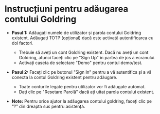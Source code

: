 # **Instrucțiuni pentru adăugarea contului Goldring**
- **Pasul 1:** Adăugați numele de utilizator și parola contului Goldring existent. Adăugați TOTP (opțional) dacă este activată autentificarea cu doi factori.
    - Trebuie să aveți un cont Goldring existent. Dacă nu aveți un cont Goldring, atunci faceți clic pe "Sign Up" în partea de jos a ecranului.
    - Activați caseta de selectare "Demo" pentru contul demo/test.
- **Pasul 2:** Faceți clic pe butonul "Sign In" pentru a vă autentifica și a vă conecta la contul Goldring existent pentru adăugare.
    - Toate conturile legate pentru utilizator vor fi adăugate automat.
    - Dați clic pe "Resetare Parolă" dacă ați uitat parola contului existent.


- **Note:** Pentru orice ajutor la adăugarea contului goldring, faceți clic pe "?" din dreapta sus pentru asistență.